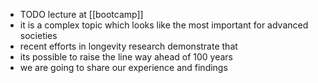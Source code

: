 - TODO lecture at [[bootcamp]]
- it is a complex topic which looks like the most important for advanced societies
- recent efforts in longevity research demonstrate that
- its possible to raise the line way ahead of 100 years
- we are going to share our experience and findings